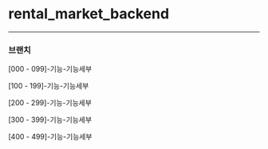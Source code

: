 # rental_market_backend
---
### 브랜치
[000 - 099]-기능-기능세부

[100 - 199]-기능-기능세부

[200 - 299]-기능-기능세부

[300 - 399]-기능-기능세부

[400 - 499]-기능-기능세부
